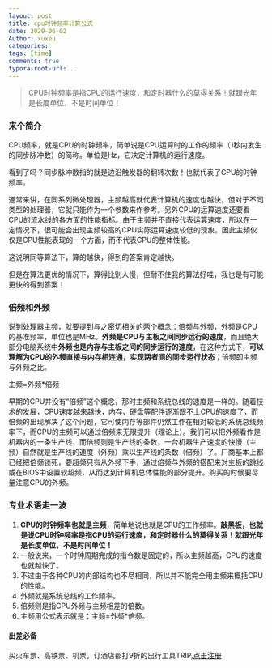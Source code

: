 ```yaml
---
layout: post
title: cpu时钟频率计算公式
date: 2020-06-02
Author: xuxeu
categories: 
tags: [time]
comments: true
typora-root-url: ..
---
```


> CPU时钟频率是指CPU的运行速度，和定时器什么的莫得关系！就跟光年是长度单位，不是时间单位！

### 来个简介

CPU频率，就是CPU的时钟频率，简单说是CPU运算时的工作的频率（1秒内发生的同步脉冲数）的简称。单位是Hz，它决定计算机的运行速度。

看到了吗？同步脉冲数指的就是边沿触发器的翻转次数！也就代表了CPU的时钟频率。

通常来讲，在同系列微处理器，主频越高就代表计算机的速度也越快，但对于不同类型的处理器，它就只能作为一个参数来作参考。另外CPU的运算速度还要看CPU的流水线的各方面的性能指标。由于主频并不直接代表运算速度，所以在一定情况下，很可能会出现主频较高的CPU实际运算速度较低的现象。因此主频仅仅是CPU性能表现的一个方面，而不代表CPU的整体性能。

这说明同等算法下，算的越快，得到的答案肯定越快。

但是在算法更优的情况下，算得比别人慢，但耐不住我的算法好哇，我也是有可能更快的得到答案！

### 倍频和外频

说到处理器主频，就要提到与之密切相关的两个概念：倍频与外频，外频是CPU的基准频率，单位也是MHz。**外频是CPU与主板之间同步运行的速度**，而且绝大部分电脑系统中**外频也是内存与主板之间的同步运行的速度**，在这种方式下，**可以理解为CPU的外频直接与内存相连通，实现两者间的同步运行状态**；倍频即主频与外频之比。

主频=外频*倍频

早期的CPU并没有“倍频”这个概念，那时主频和系统总线的速度是一样的。随着技术的发展，CPU速度越来越快，内存、硬盘等配件逐渐跟不上CPU的速度了，而倍频的出现解决了这个问题，它可使内存等部件仍然工作在相对较低的系统总线频率下，而CPU的主频可以通过倍频来无限提升（理论上）。我们可以把外频看作是机器内的一条生产线，而倍频则是生产线的条数，一台机器生产速度的快慢（主频）自然就是生产线的速度（外频）乘以生产线的条数（倍频）了。厂商基本上都已经把倍频锁死，要超频只有从外频下手，通过倍频与外频的搭配来对主板的跳线或在BIOS中设置软超频，从而达到计算机总体性能的部分提升。购买的时候要尽量注意CPU的外频。

### 专业术语走一波

1. **CPU的时钟频率也就是主频**，简单地说也就是CPU的工作频率。**敲黑板，也就是说CPU时钟频率是指CPU的运行速度，和定时器什么的莫得关系！就跟光年是长度单位，不是时间单位！**
2. 一般说来，一个时钟周期完成的指令数是固定的，所以主频越高，CPU的速度也就越快了。
3. 不过由于各种CPU的内部结构也不尽相同，所以并不能完全用主频来概括CPU的性能。
4. 外频就是系统总线的工作频率。
5. 倍频则是指CPU外频与主频相差的倍数。
6. 主频用公式表示就是：主频=外频*倍频。

#### 出差必备

买火车票、高铁票、机票，订酒店都打9折的出行工具TRIP,[点击注册](https://h5.itrip.world/#/register/6tpd1Z)